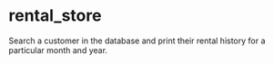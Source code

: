 # rental_store

Search a customer in the database and print their rental history for a particular month and year. 
